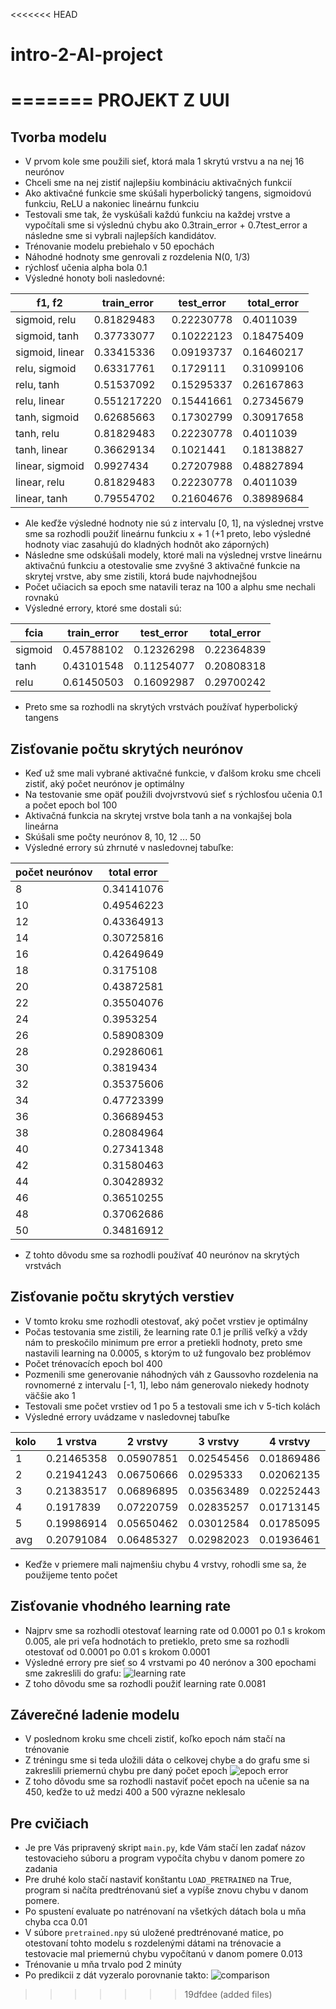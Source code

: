 <<<<<<< HEAD
# intro-2-AI-project
=======
PROJEKT Z UUI
=============

Tvorba modelu
--------------
* V prvom kole sme použili sieť, ktorá mala 1 skrytú vrstvu a na nej 16 neurónov
* Chceli sme na nej zistiť najlepšiu kombináciu aktivačných funkcií
* Ako aktivačné funkcie sme skúšali hyperbolický tangens, sigmoidovú funkciu, ReLU a nakoniec lineárnu funkciu
* Testovali sme tak, že vyskúšali každú funkciu na každej vrstve a vypočítali sme si výslednú chybu ako 0.3train_error + 0.7test_error a následne sme si vybrali najlepších kandidátov.
* Trénovanie modelu prebiehalo v 50 epochách
* Náhodné hodnoty sme genrovali z rozdelenia N(0, 1/3)
* rýchlosť učenia alpha bola 0.1
* Výsledné honoty boli nasledovné:

f1, f2         | train_error | test_error | total_error
---------------|-------------|------------|------------
sigmoid, relu  |0.81829483   |0.22230778  |0.4011039
sigmoid, tanh  |0.37733077   |0.10222123  |0.18475409
sigmoid, linear|0.33415336   |0.09193737  |0.16460217
relu, sigmoid  |0.63317761   |0.1729111   |0.31099106
relu, tanh     |0.51537092   |0.15295337  |0.26167863
relu, linear   |0.551217220  |0.15441661  |0.27345679
tanh, sigmoid  |0.62685663   |0.17302799  |0.30917658
tanh, relu     |0.81829483   |0.22230778  |0.4011039
tanh, linear   |0.36629134   |0.1021441   |0.18138827
linear, sigmoid|0.9927434    |0.27207988  |0.48827894
linear, relu   |0.81829483   |0.22230778  |0.4011039
linear, tanh   |0.79554702   |0.21604676  |0.38989684

* Ale keďže výsledné hodnoty nie sú z intervalu [0, 1], na výslednej vrstve sme sa rozhodli použiť
lineárnu funkciu x + 1 (+1 preto, lebo výsledné hodnoty viac zasahujú do kladných hodnôt ako záporných)
* Následne sme odskúšali modely, ktoré mali na výslednej vrstve lineárnu aktivačnú funkciu a otestovalie sme
zvyšné 3 aktivačné funkcie na skrytej vrstve, aby sme zistili, ktorá bude najvhodnejšou
* Počet učiacich sa epoch sme natavili teraz na 100 a alphu sme nechali rovnakú
* Výsledné errory, ktoré sme dostali sú:

fcia   | train_error | test_error | total_error
-------|-------------|------------|------------
sigmoid|0.45788102   |0.12326298  |0.22364839
tanh   |0.43101548   |0.11254077  |0.20808318
relu   |0.61450503   |0.16092987  |0.29700242

* Preto sme sa rozhodli na skrytých vrstvách používať hyperbolický tangens

Zisťovanie počtu skrytých neurónov
---------------
* Keď už sme mali vybrané aktivačné funkcie, v ďalšom kroku sme chceli zistiť, aký počet neurónov je optimálny
* Na testovanie sme opäť použili dvojvrstvovú sieť s rýchlosťou učenia 0.1 a počet epoch bol 100
* Aktivačná funkcia na skrytej vrstve bola tanh a na vonkajšej bola lineárna
* Skúšali sme počty neurónov 8, 10, 12 ... 50
* Výsledné errory sú zhrnuté v nasledovnej tabuľke:

počet neurónov | total error
---------------|------------
8              |0.34141076
10             |0.49546223
12             |0.43364913
14             |0.30725816
16             |0.42649649
18             |0.3175108
20             |0.43872581
22             |0.35504076
24             |0.3953254
26             |0.58908309
28             |0.29286061
30             |0.3819434
32             |0.35375606
34             |0.47723399
36             |0.36689453
38             |0.28084964
40             |0.27341348
42             |0.31580463
44             |0.30428932
46             |0.36510255
48             |0.37062686
50             |0.34816912

* Z tohto dôvodu sme sa rozhodli používať 40 neurónov na skrytých vrstvách

Zisťovanie počtu skrytých verstiev
----------------------
* V tomto kroku sme rozhodli otestovať, aký počet vrstiev je optimálny
* Počas testovania sme zistili, že learning rate 0.1 je príliš veľký a vždy nám to preskočilo minimum pre error a pretiekli hodnoty, preto sme nastavili learning na 0.0005, s ktorým to už fungovalo bez problémov
* Počet trénovacích epoch bol 400
* Pozmenili sme generovanie náhodných váh z Gaussovho rozdelenia na rovnomerné z intervalu [-1, 1], lebo nám generovalo niekedy hodnoty väčšie ako 1
* Testovali sme počet vrstiev od 1 po 5 a testovali sme ich v 5-tich kolách
* Výsledné errory uvádzame v nasledovnej tabuľke

kolo | 1 vrstva  | 2 vrstvy  | 3 vrstvy  | 4 vrstvy  | 5 vrstiev
-----|-----------|-----------|-----------|-----------|----------
1    | 0.21465358| 0.05907851| 0.02545456| 0.01869486| 0.01975219
2    | 0.21941243| 0.06750666| 0.0295333 | 0.02062135| 0.02980421
3    | 0.21383517| 0.06896895| 0.03563489| 0.02252443| 0.01978567
4    | 0.1917839 | 0.07220759| 0.02835257| 0.01713145| 0.01730435
5    | 0.19986914| 0.05650462| 0.03012584| 0.01785095| 0.0201516
avg  | 0.20791084| 0.06485327| 0.02982023| 0.01936461| 0.02135961

* Keďže v priemere mali najmenšiu chybu 4 vrstvy, rohodli sme sa, že použijeme tento počet

Zisťovanie vhodného learning rate
-----------------
* Najprv sme sa rozhodli otestovať learning rate od 0.0001 po 0.1 s krokom 0.005, ale pri veľa hodnotách to pretieklo, preto sme sa rozhodli otestovať od 0.0001 po 0.01 s krokom 0.0001
* Výsledné errory pre sieť so 4 vrstvami po 40 nerónov a 300 epochami sme zakreslili do grafu: 
![learning rate](alpha_test.png)
* Z toho dôvodu sme sa rozhodli použiť learning rate 0.0081


Záverečné ladenie modelu
------------------------
* V poslednom kroku sme chceli zistiť, koľko epoch nám stačí na trénovanie
* Z tréningu sme si teda uložili dáta o celkovej chybe a do grafu sme si zakreslili priemernú chybu pre daný počet epoch
![epoch error](ep_err.png)
* Z toho dôvodu sme sa rozhodli nastaviť počet epoch na učenie sa na 450, keďže to už medzi 400 a 500 výrazne neklesalo


Pre cvičiach
-------------
* Je pre Vás pripravený skript `main.py`, kde Vám stačí len zadať názov testovacieho súboru a program vypočíta chybu v danom pomere zo zadania
* Pre druhé kolo stačí nastaviť konštantu `LOAD_PRETRAINED` na True, program si načíta predtrénovanú sieť a vypíše znovu chybu v danom pomere.
* Po spustení evaluate po natrénovaní na všetkých dátach bola u mňa chyba cca 0.01
* V súbore `pretrained.npy` sú uložené predtrénované matice, po otestovaní tohto modelu s rozdelenými dátami na trénovacie a testovacie mal priemernú chybu vypočítanú v danom pomere 0.013
* Trénovanie u mňa trvalo pod 2 minúty
* Po predikcii z dát vyzeralo porovnanie takto:
![comparison](comparison.png)
>>>>>>> 19dfdee (added files)
